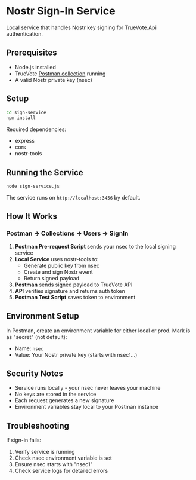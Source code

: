 # Nostr Sign-In Service

Local service that handles Nostr key signing for TrueVote.Api authentication.

## Prerequisites
- Node.js installed
- TrueVote [Postman collection](https://www.postman.com/truevote/truevote-api) running
- A valid Nostr private key (nsec)

## Setup

```bash
cd sign-service
npm install
```

Required dependencies:
- express
- cors
- nostr-tools

## Running the Service

```bash
node sign-service.js
```

The service runs on `http://localhost:3456` by default.

## How It Works

### Postman -> Collections -> Users -> SignIn

1. **Postman Pre-request Script** sends your nsec to the local signing service
2. **Local Service** uses nostr-tools to:
   - Generate public key from nsec
   - Create and sign Nostr event
   - Return signed payload
3. **Postman** sends signed payload to TrueVote API
4. **API** verifies signature and returns auth token
5. **Postman Test Script** saves token to environment

## Environment Setup

In Postman, create an environment variable for either local or prod. Mark is as "secret" (not default):
- Name: `nsec`
- Value: Your Nostr private key (starts with nsec1...)

## Security Notes

- Service runs locally - your nsec never leaves your machine
- No keys are stored in the service
- Each request generates a new signature
- Environment variables stay local to your Postman instance

## Troubleshooting

If sign-in fails:
1. Verify service is running
2. Check nsec environment variable is set
3. Ensure nsec starts with "nsec1"
4. Check service logs for detailed errors